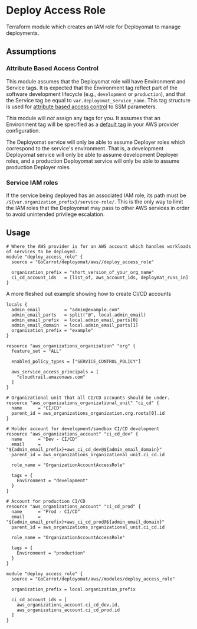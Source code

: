# Deploy Access Role

Terraform module which creates an IAM role for Deployomat to manage deployments.

## Assumptions

### Attribute Based Access Control

This module assumes that the Deployomat role will have Environment and Service tags. It is expected that the Environment tag reflect part of the software development lifecycle (e.g., `development` or `production`), and that the Service tag be equal to `var.deployomat_service_name`. This tag structure is used for [attribute based access control](https://docs.aws.amazon.com/IAM/latest/UserGuide/introduction_attribute-based-access-control.html) to SSM parameters.

This module will _not_ assign any tags for you. It assumes that an Environment tag will be specified as a [default tag](https://www.hashicorp.com/blog/default-tags-in-the-terraform-aws-provider) in your AWS provider configuration.

The Deployomat service will only be able to assume Deployer roles which correspond to the service's environment. That is, a development Deployomat service will only be able to assume development Deployer roles, and a production Deployomat service will only be able to assume production Deployer roles.

### Service IAM roles

If the service being deployed has an associated IAM role, its path must be `/${var.organization_prefix}/service-role/`. This is the only way to limit the IAM roles that the Deployomat may pass to other AWS services in order to avoid unintended privilege escalation.

## Usage

```hcl
# Where the AWS provider is for an AWS account which handles workloads of services to be deployed.
module "deploy_access_role" {
  source = "GoCarrot/deployomat/aws//deploy_access_role"

  organization_prefix = "short_version_of_your_org_name"
  ci_cd_account_ids   = [list_of, aws_account_ids, deploymat_runs_in]
}
```

A more fleshed out example showing how to create CI/CD accounts

```hcl
locals {
  admin_email         = "admin@example.com"
  admin_email_parts   = split("@", local.admin_email)
  admin_email_prefix  = local.admin_email_parts[0]
  admin_email_domain  = local.admin_email_parts[1]
  organization_prefix = "example"
}

resource "aws_organizations_organization" "org" {
  feature_set = "ALL"

  enabled_policy_types = ["SERVICE_CONTROL_POLICY"]

  aws_service_access_principals = [
    "cloudtrail.amazonaws.com"
  ]
}

# Organizational unit that all CI/CD accounts should be under.
resource "aws_organizations_organizational_unit" "ci_cd" {
  name      = "CI/CD"
  parent_id = aws_organizations_organization.org.roots[0].id
}

# Holder account for development/sandbox CI/CD development
resource "aws_organizations_account" "ci_cd_dev" {
  name      = "Dev - CI/CD"
  email     = "${admin_email_prefix}+aws_ci_cd_dev@${admin_email_domain}"
  parent_id = aws_organizations_organizational_unit.ci_cd.id

  role_name = "OrganizationAccountAccessRole"

  tags = {
    Environment = "development"
  }
}

# Account for production CI/CD
resource "aws_organizations_account" "ci_cd_prod" {
  name      = "Prod - CI/CD"
  email     = "${admin_email_prefix}+aws_ci_cd_prod@${admin_email_domain}"
  parent_id = aws_organizations_organizational_unit.ci_cd.id

  role_name = "OrganizationAccountAccessRole"

  tags = {
    Environment = "production"
  }
}

module "deploy_access_role" {
  source = "GoCarrot/deployomat/aws//modules/deploy_access_role"

  organization_prefix = local.organization_prefix

  ci_cd_account_ids = [
    aws_organizations_account.ci_cd_dev.id,
    aws_organizations_account.ci_cd_prod.id
  ]
}
```
